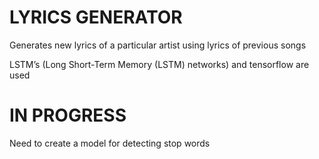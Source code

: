# LYRICS GENERATOR 

Generates new lyrics of a particular artist using lyrics of previous songs

LSTM’s (Long Short-Term Memory (LSTM) networks) and tensorflow are used
 
# IN PROGRESS

Need to create a model for detecting stop words
